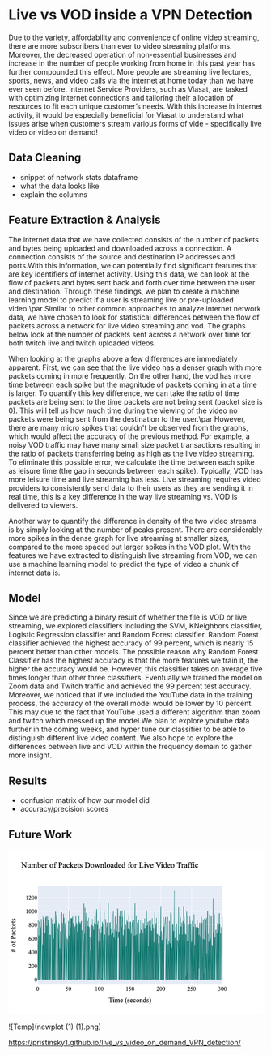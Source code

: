 # Live vs VOD inside a VPN Detection

Due to the variety, affordability and convenience of online video streaming, there are more subscribers than ever to video streaming platforms. Moreover, the decreased operation of non-essential businesses and increase in the number of people working from home in this past year has further compounded this effect. More people are streaming live lectures, sports, news, and video calls via the internet at home today than we have ever seen before. Internet Service Providers, such as Viasat, are tasked with optimizing  internet connections and tailoring their allocation of resources to fit each unique customer’s needs. With this increase in internet activity, it would be especially beneficial for Viasat to understand what issues arise when customers stream various forms of vide - specifically live video or video on demand!
## Data Cleaning
- snippet of network stats dataframe 
- what the data looks like
- explain the columns 

## Feature Extraction & Analysis
The internet data that we have collected consists of the number of packets and bytes being uploaded and downloaded across a connection. A connection consists of the source and destination IP addresses and ports.With this information, we can potentially find significant features that are key identifiers of internet activity. Using this data, we can look at the flow of packets and bytes sent back and forth over time between the user and destination. Through these findings, we plan to create a machine learning model to predict if a user is streaming live or pre-uploaded video.\par 
Similar to other common approaches to analyze internet network data, we have chosen to look for statistical differences between the flow of packets across a network for live video streaming and vod. The graphs below look at the number of packets sent across a network over time for both twitch live and twitch uploaded videos. 

When looking at the graphs above a few differences are immediately apparent. First, we can see that the live video has a denser graph with more packets coming in more frequently. On the other hand, the vod has more time between each spike but the magnitude of packets coming in at a time is larger. To quantify this key difference, we can take the ratio of time packets are being sent to the time packets are not being sent (packet size is 0). This will tell us how much time during the viewing of the video no packets were being sent from the destination to the user.\par
However, there are many micro spikes that couldn't be observed from the graphs, which would affect the accuracy of the previous method. For example, a noisy VOD traffic may have many small size packet transactions resulting in the ratio of packets transferring being as high as the live video streaming. To eliminate this possible error, we calculate the time between each spike as leisure time (the gap in seconds between each spike). Typically, VOD has more leisure time and live streaming has less. Live streaming requires video providers to consistently send data to their users as they are sending it in real time, this is a key difference in the way live streaming vs. VOD is delivered to viewers. 

Another way to quantify the difference in density of the two video streams is by simply looking at the number of peaks present. There are considerably more spikes in the dense graph for live streaming at smaller sizes, compared to the more spaced out larger spikes in the VOD plot.
With the features we have extracted to distinguish live streaming from VOD, we can use a machine learning model to predict the type of video a chunk of internet data is. 

## Model 
Since we are predicting a binary result of whether the file is VOD or live streaming, we explored classifiers including the SVM, KNeighbors classifier, Logistic Regression classifier and Random Forest classifier. Random Forest classifier achieved the highest accuracy of 99 percent, which is nearly 15 percent better than other models. The possible reason why Random Forest Classifier has the highest accuracy is that the more features we train it, the higher the accuracy would be. However, this classifier takes on average five times longer than other three classifiers. Eventually we trained the model on Zoom data and Twitch traffic and achieved the 99 percent test accuracy. Moreover, we noticed that if we included the YouTube data in the training process, the accuracy of the overall model would be lower by 10 percent. This may due to the fact that YouTube used a different algorithm than zoom and twitch which messed up the model.We plan to explore youtube data further in the coming weeks, and hyper tune our classifier to be able to distinguish different live video content. We also hope to explore the differences between live and VOD within the frequency domain to gather more insight. 

## Results
- confusion matrix of how our model did
- accuracy/precision scores

## Future Work 


![First Image](https://github.com/pristinsky1/live_vs_video_on_demand_VPN_detection/blob/gh-pages/newplot%20(1)%20(1).png)

![Temp](newplot (1) (1).png)

https://pristinsky1.github.io/live_vs_video_on_demand_VPN_detection/
